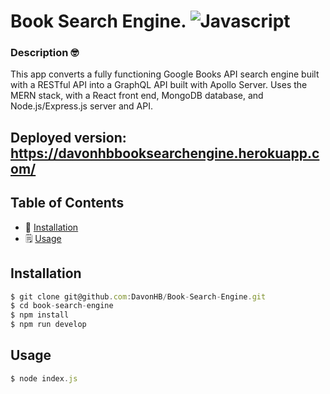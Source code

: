 # Book Search Engine. ![Javascript](https://img.shields.io/github/languages/top/nielsenjared/badmath)

### Description 🤓
This app converts a fully functioning Google Books API search engine built with a RESTful API into a GraphQL API built with Apollo Server. 
Uses the MERN stack, with a React front end, MongoDB database, and Node.js/Express.js server and API.
  
## Deployed version:  https://davonhbbooksearchengine.herokuapp.com/

## Table of Contents 
* 🔧 [Installation](#installation)
* 🗒️ [Usage](#usage)

## Installation
```typescript
$ git clone git@github.com:DavonHB/Book-Search-Engine.git
$ cd book-search-engine
$ npm install
$ npm run develop
```
  
## Usage 
```typescript
$ node index.js
```